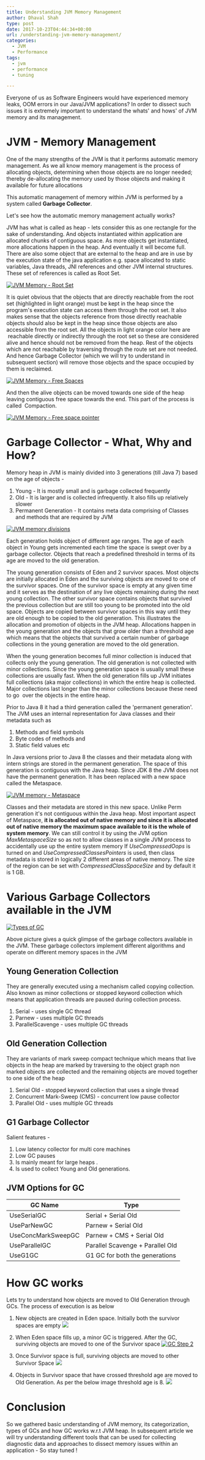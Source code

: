 ```yaml
---
title: Understanding JVM Memory Management
author: Dhaval Shah
type: post
date: 2017-10-23T04:44:34+00:00
url: /understanding-jvm-memory-management/
categories:
  - JVM
  - Performance
tags:
  - jvm
  - performance
  - tuning

---
```


Everyone of us as Software Engineers would have experienced memory leaks, OOM errors in our Java/JVM applications? In order to dissect such issues it is extremely important to understand the whats' and hows' of JVM memory and its management.

# JVM - Memory Management

One of the many strengths of the JVM is that it performs automatic memory management. As we all know memory management is the process of allocating objects, determining when those objects are no longer needed; thereby de-allocating the memory used by those objects and making it available for future allocations

This automatic management of memory within JVM is performed by a system called **Garbage Collector**.

Let's see how the automatic memory management actually works?

JVM has what is called as heap - lets consider this as one rectangle for the sake of understanding. And objects instantiated within application are allocated chunks of contiguous space. As more objects get instantiated, more allocations happen in the heap. And eventually it will become full.  There are also some object that are external to the heap and are in use by the execution state of the java application e.g. space allocated to static variables, Java threads, JNI references and other JVM internal structures. These set of references is called as Root Set.

[![JVM Memory - Root Set](http://dhaval-shah.com/wp-content/uploads/2017/10/Allocation.png)](http://dhaval-shah.com/wp-content/uploads/2017/10/Allocation.png)

It is quiet obvious that the objects that are directly reachable from the root set (highlighted in light orange) must be kept in the heap since the program's execution state can access them through the root set. It also makes sense that the objects reference from those directly reachable objects should also be kept in the heap since those objects are also accessible from the root set. All the objects in light orange color here are  reachable directly or indirectly through the root set so these are considered alive and hence should not be removed from the heap. Rest of the objects which are not reachable by traversing through the route set are not needed. And hence Garbage Collector (which we will try to understand in subsequent section) will remove those objects and the space occupied by them is reclaimed.

[![JVM Memory - Free Spaces](http://dhaval-shah.com/wp-content/uploads/2017/10/Collect.png)](http://dhaval-shah.com/wp-content/uploads/2017/10/Collect.png)

And then the alive objects can be moved towards one side of the heap leaving contiguous free space towards the end. This part of the process is called  Compaction.

[![JVM Memory - Free space pointer](http://dhaval-shah.com/wp-content/uploads/2017/10/Compact.png)](http://dhaval-shah.com/wp-content/uploads/2017/10/Compact.png)

# Garbage Collector - What, Why and How?

Memory heap in JVM is mainly divided into 3 generations (till Java 7) based on the age of objects -

1.  Young - It is mostly small and is garbage collected frequently
2.  Old - It is larger and is collected infrequently. It also fills up relatively slower
3.  Permanent Generation - It contains meta data comprising of Classes and methods that are required by JVM

[![JVM memory divisions](http://dhaval-shah.com/wp-content/uploads/2017/10/JVM-Heap-Classification.png)](http://dhaval-shah.com/wp-content/uploads/2017/10/JVM-Heap-Classification.png)

Each generation holds object of different age ranges. The age of each object in Young gets incremented each time the space is swept over by a garbage collector. Objects that reach a predefined threshold in terms of its age are moved to the old generation.

The young generation consists of Eden and 2 survivor spaces. Most objects are initially allocated in Eden and the surviving objects are moved to one of the survivor spaces. One of the survivor space is empty at any given time and it serves as the destination of any live objects remaining during the next young collection. The other survivor space contains objects that survived the previous collection but are still too young to be promoted into the old space. Objects are copied between survivor spaces in this way until they are old enough to be copied to the old generation. This illustrates the allocation and promotion of objects in the JVM heap. Allocations happen in the young generation and the objects that grow older than a threshold age which means that the objects that survived a certain number of garbage collections in the young generation are moved to the old generation.

When the young generation becomes full minor collection is induced that collects only the young generation. The old generation is not collected with minor collections. Since the young generation space is usually small these collections are usually fast. When the old generation fills up JVM initiates full collections (aka major collections) in which the entire heap is collected. Major collections last longer than the minor collections because these need to go  over the objects in the entire heap.

Prior to Java 8 it had a third generation called the 'permanent generation'. The JVM uses an internal representation for Java classes and their metadata such as

1.  Methods and field symbols
2.  Byte codes of methods and
3.  Static field values etc

In Java versions prior to Java 8 the classes and their metadata along with intern strings are stored in the permanent generation. The space of this generation is contiguous with the Java heap. Since JDK 8 the JVM does not have the permanent generation. It has been replaced with a new space called the Metaspace.

[![JVM memory - Metaspace](http://dhaval-shah.com/wp-content/uploads/2017/10/Metaspace.png)](http://dhaval-shah.com/wp-content/uploads/2017/10/Metaspace.png)

Classes and their metadata are stored in this new space. Unlike Perm generation it's not contiguous within the Java heap. Most important aspect of Metaspace, **it is allocated out of native memory and since it is allocated out of native memory the maximum space available to it is the whole of system memory**. We can still control it by using the JVM option _MaxMetaspaceSize_ so as not to allow classes in a single JVM process to accidentally use up the entire system memory If _UseCompressedOops_ is turned on and _UseCompressedClassesPointers_ is used, then class metadata is stored in logically 2 different areas of native memory. The size of the region can be set with _CompressedClassSpaceSize_ and by default it is 1 GB.

# Various Garbage Collectors available in the JVM

[![Types of GC](http://dhaval-shah.com/wp-content/uploads/2017/10/Garbage-Collectors.png)](http://dhaval-shah.com/wp-content/uploads/2017/10/Garbage-Collectors.png)

Above picture gives a quick glimpse of the garbage collectors available in the JVM. These garbage collectors implement different algorithms and operate on different memory spaces in the JVM

## Young Generation Collection

They are generally executed using a mechanism called copying collection. Also known as minor collections or stopped keyword collection which means that application threads are paused during collection process.

1.  Serial - uses single GC thread
2.  Parnew - uses multiple GC threads
3.  ParallelScavenge - uses multiple GC threads

## Old Generation Collection

They are variants of mark sweep compact technique which means that live objects in the heap are marked by traversing to the object graph non marked objects are collected and the remaining objects are moved together to one side of the heap

1.  Serial Old - stopped keyword collection that uses a single thread
2.  Concurrent Mark-Sweep (CMS) - concurrent low pause collector
3.  Parallel Old - uses multiple GC threads

## G1 Garbage Collector

Salient features -

1.  Low latency collector for multi core machines
2.  Low GC pauses
3.  Is mainly meant for large heaps .
4.  Is used to collect Young and Old generations.

## JVM Options for GC

| GC Name   | Type     |
| --------  | -------- |
| UseSerialGC | Serial + Serial Old |
| UseParNewGC | Parnew + Serial Old |
| UseConcMarkSweepGC | Parnew + CMS + Serial Old |
| UseParallelGC | Parallel Scavenge + Parallel Old |
| UseG1GC | G1 GC for both the generations |

# How GC works

Lets try to understand how objects are moved to Old Generation through GCs. The process of execution is as below 
1. New objects are created in Eden space. Initially both the survivor spaces are empty 
   [![](http://dhaval-shah.com/wp-content/uploads/2017/10/GC-Step-1.png)](http://dhaval-shah.com/wp-content/uploads/2017/10/GC-Step-1.png) 

2. When Eden space fills up, a minor GC is triggered. After the GC, surviving objects are moved to one of the Survivor space 
   [![](http://dhaval-shah.com/wp-content/uploads/2017/10/GC-Step-2.png "GC Step 2")](http://dhaval-shah.com/wp-content/uploads/2017/10/GC-Step-2.png)
   
3. Once Survivor space is full, surviving objects are moved to other Survivor Space
   [![](http://dhaval-shah.com/wp-content/uploads/2017/10/GC-Step-3.png)](http://dhaval-shah.com/wp-content/uploads/2017/10/GC-Step-3.png) 

4. Objects in Survivor space that have crossed threshold age are moved to Old Generation. 
As per the below image threshold age is 8. 
   [![](http://dhaval-shah.com/wp-content/uploads/2017/10/GC-Step-4.png)](http://dhaval-shah.com/wp-content/uploads/2017/10/GC-Step-4.png)  

# Conclusion

So we gathered basic understanding of JVM memory, its categorization, types of GCs and how GC works w.r.t JVM heap. In subsequent article we will try understanding different tools that can be used for collecting diagnostic data and approaches to dissect memory issues within an application - So stay tuned !
